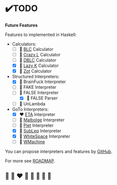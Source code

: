 # ✔️TODO

**Future Features**

Features to implemented in Haskell:
* Calculators:
  * [ ] 🦄 [BLC](https://github.com/helvm/blc) Calculator
  * [ ] 🦄 [Crazy L](https://crypto.stanford.edu/~blynn/lambda/crazyl.html) Calculator
  * [ ] 🦄 [DBLC](https://github.com/helvm/Dependent-Binary-Lambda-Calculus) Calculator
  * [x] 🦄 [Lazy K](https://helvm.org/lazy-k/lazy-k.html) Calculator
  * [x] 🦄 [Zot](https://github.com/helvm/zot_haskell) Calculator
* Structured Interpreters:
  * [x] 🌈 BrainFuck Interpreter
  * [ ] 🌈 FAKE Interpreter
  * [ ] 🌈 FALSE Interpreter
    * [x] 🌈 FALSE Parser
  * [ ] 🌈 UnLambda
* GoTo Interpreters:
  * [x] ❤️ [ETA](http://www.miketaylor.org.uk/tech/eta/doc/) Interpreter
  * [ ] 💛 [Malbolge](https://lutter.cc/malbolge/) Interpreter
  * [ ] 💚 [Piet](https://www.dangermouse.net/esoteric/piet.html) Interpreter
  * [x] 💙 [SubLeq](http://mazonka.com/subleq/) Interpreter
  * [x] 🤍 [WhiteSpace](https://helvm.github.io/WSpace/tutorial.html) Interpreter
  * [ ] 🖤 [WMachine](https://github.com/helvm/maszyna-w)

You can propose interpreters and features by [GitHub](https://github.com/helvm/helma/issues).

For more see [ROADMAP](../developers/ROADMAP.md).

## 🦄 🌈 ❤️ 💛 💚 💙 🤍 🖤
